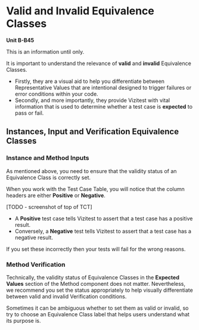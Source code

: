 # Valid and Invalid Equivalence Classes
**Unit B-B45**

This is an information until only.

It is important to understand the relevance of **valid** and **invalid** Equivalence Classes.

- Firstly, they are a visual aid to help you differentiate between Representative Values that are intentional designed to trigger failures or error conditions within your code.
- Secondly, and more importantly, they provide Vizitest with vital information that is used to determine whether a test case is **expected** to pass or fail.

## Instances, Input and Verification Equivalence Classes

### Instance and Method Inputs
As mentioned above, you need to ensure that the validity status of an Equivalence Class is correctly set.

When you work with the Test Case Table, you will notice that the column headers are either **Positive** or **Negative**. 

[TODO - screenshot of top of TCT]

- A **Positive** test case tells Vizitest to assert that a test case has a positive result.
- Conversely, a **Negative** test tells Vizitest to assert that a test case has a negative result.

If you set these incorrectly then your tests will fail for the wrong reasons.

### Method Verification
Technically, the validity status of Equivalence Classes in the **Expected Values** section of the Method component does not matter. Nevertheless, we recommend you set the status appropriately to help visually differentiate between valid and invalid Verification conditions.

Sometimes it can be ambiguous whether to set them as valid or invalid, so try to choose an Equivalence Class label that helps users understand what its purpose is.
